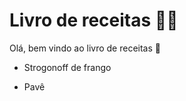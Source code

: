 # Livro de receitas :man_cook:



Olá, bem vindo ao livro de receitas :wave:

- Strogonoff de frango

- Pavê

  